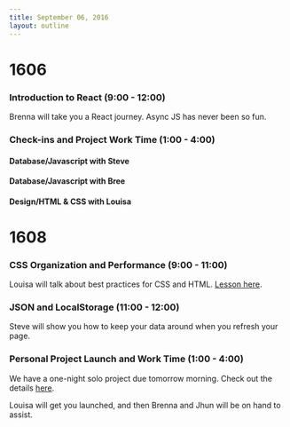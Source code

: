 ```yaml
---
title: September 06, 2016
layout: outline
---
```


# 1606

### Introduction to React (9:00 - 12:00)

Brenna will take you a React journey. Async JS has never been so fun.

### Check-ins and Project Work Time (1:00 - 4:00)

#### Database/Javascript with Steve

#### Database/Javascript with Bree

#### Design/HTML & CSS with Louisa


# 1608

### CSS Organization and Performance (9:00 - 11:00)

Louisa will talk about best practices for CSS and HTML. [Lesson here][lesson].

[lesson]: http://frontend.turing.io/lessons/css-performance-and-organization.html

### JSON and LocalStorage (11:00 - 12:00)

Steve will show you how to keep your data around when you refresh your page.

### Personal Project Launch and Work Time (1:00 - 4:00)

We have a one-night solo project due tomorrow morning. Check out the details [here][project-spec].

Louisa will get you launched, and then Brenna and Jhun will be on hand to assist.

[project-spec]: http://frontend.turing.io/projects/color-changer.html
